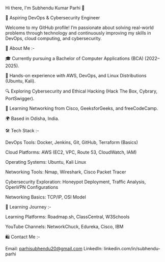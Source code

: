 Hi there, I'm Subhendu Kumar Parhi 👋

🌟 Aspiring DevOps & Cybersecurity Engineer

Welcome to my GitHub profile! I’m passionate about solving real-world problems through technology and continuously improving my skills in DevOps, cloud computing, and cybersecurity.

🌱 About Me :-

🎓 Currently pursuing a Bachelor of Computer Applications (BCA) (2022–2025).

🚀 Hands-on experience with AWS, DevOps, and Linux Distributions (Ubuntu, Kali).

🔍 Exploring Cybersecurity and Ethical Hacking (Hack The Box, Cybrary, PortSwigger).

📖 Learning Networking from Cisco, GeeksforGeeks, and freeCodeCamp.

🌍 Based in Odisha, India.

🛠️ Tech Stack :-

DevOps Tools: Docker, Jenkins, Git, GitHub, Terraform (Basics)

Cloud Platforms: AWS (EC2, VPC, Route 53, CloudWatch, IAM)

Operating Systems: Ubuntu, Kali Linux

Networking Tools: Nmap, Wireshark, Cisco Packet Tracer

Cybersecurity Exploration: Honeypot Deployment, Traffic Analysis, OpenVPN Configurations

Networking Basics: TCP/IP, OSI Model

🌟 Learning Journey :-

Learning Platforms: Roadmap.sh, ClassCentral, W3Schools

YouTube Channels: NetworkChuck, Edureka, Cisco, IBM

🛍️ Contact Me :-

Email: parhisubhendu20@gmail.com
LinkedIn: linkedin.com/in/subhendu-parhi

